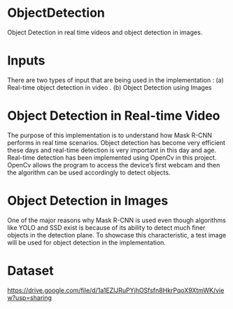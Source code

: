 # ObjectDetection
Object Detection in real time videos and object detection in images. 

# Inputs  
There are two types of input that are being used in the implementation : (a) Real-time object detection in video . (b) Object Detection using Images 

# Object Detection in Real-time Video 

The purpose of this implementation is to understand how Mask R-CNN performs in real time scenarios. Object detection has become very efficient these days and real-time detection is very important in this day and age. 
Real-time detection has been implemented using OpenCv in this project. OpenCv allows the program to access the device’s first webcam and then the algorithm can be used accordingly to detect objects.

# Object Detection in Images

One of the major reasons why Mask R-CNN  is used even though algorithms like YOLO and  SSD exist is because of its ability to detect much finer objects in the detection plane.
To showcase this characteristic, a test image will be used for object detection in the implementation.

# Dataset
https://drive.google.com/file/d/1a1EZlJRuPYjhOSfsfn8HkrPqoX9XtmWK/view?usp=sharing


